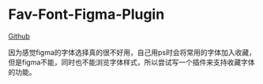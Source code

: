# Fav-Font-Figma-Plugin

[Github](https://github.com/Ahuang0107/fav-font-figma-plugin)

因为感觉figma的字体选择真的很不好用，自己用ps时会将常用的字体加入收藏，但是figma不能，同时也不能浏览字体样式，所以尝试写一个插件来支持收藏字体的功能。